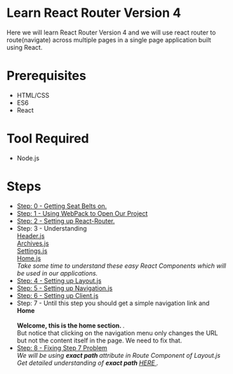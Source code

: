 <h1> Learn React Router Version 4 </h1>

Here we will learn React Router Version 4 and we will use react router to route(navigate) across multiple pages in a single page application built using React.

<h1> Prerequisites </h1>
<ul>
  <li>HTML/CSS</li>
  <li>ES6</li>
  <li>React</li>
</ul>

<h1>Tool Required</h1>
<ul>
  <li>Node.js</li>
</ul>
<h1> Steps </h1>
<ul>
  <li><a href = 'https://github.com/NadeemShakya/ReactRouter-V4/tree/Step-0' >Step: 0 - Getting Seat Belts on. </a></li>
  <li><a href = 'https://github.com/NadeemShakya/ReactRouter-V4/blob/Step-1/README.md'> Step: 1 - Using WebPack to Open Our Project        </a></li>  
   <li> <a href = 'https://github.com/NadeemShakya/ReactRouter-V4/blob/Step-2/README.md' >Step: 2 - Setting up React-Router.  </a></li>
    <li> Step: 3 - Understanding <br> 
    <a href = 'https://github.com/NadeemShakya/ReactRouter/blob/master/src/js/components/Header.js'>Header.js </a> 
    <br>
    <a href = 'https://github.com/NadeemShakya/ReactRouter/blob/master/src/js/components/Archives.js'> Archives.js </a> 
    <br>
    <a href = 'https://github.com/NadeemShakya/ReactRouter/blob/master/src/js/components/Settings.js'> Settings.js </a>
    <br>
    <a href = 'https://github.com/NadeemShakya/ReactRouter/blob/master/src/js/components/Home.js'> Home.js </a>
    <br>
    <i>Take some time to understand these easy React Components which will be used in our applications. </i>  
  </li> 
  <li> <a href = 'https://github.com/NadeemShakya/ReactRouter/compare/Step-3?expand=1'> Step: 4 - Setting up Layout.js </a></li>
  <li> <a href = 'https://github.com/NadeemShakya/ReactRouter/compare/Step-4?expand=1'> Step: 5 - Setting up Navigation.js </a></li>
  <li> <a href = 'https://github.com/NadeemShakya/ReactRouter/compare/Step-5?expand=1'> Step: 6 - Setting up Client.js </a></li>
  <li> Step: 7 -  Until this step you should get a simple navigation link and <br> <b> Home 
                  <br> <br>
                  Welcome, this is the home section. </b> . 
                  <br>
                  But notice that clicking on the navigation menu only changes the URL but not the content itself in the page. We need                      to fix that.
  </li>
  
  <li> <a href = 'https://github.com/NadeemShakya/ReactRouter/compare/Step-6?expand=1' > Step: 8 - Fixing Step 7 Problem </a> 
  <br>
  <i> 
    We will be using <strong> exact path </strong> attribute in Route Component of Layout.js 
    <br>
    Get detailed understanding of <strong> exact path </strong> <a href = ''> HERE </a>.
   </i>
  </li>
</ul>


